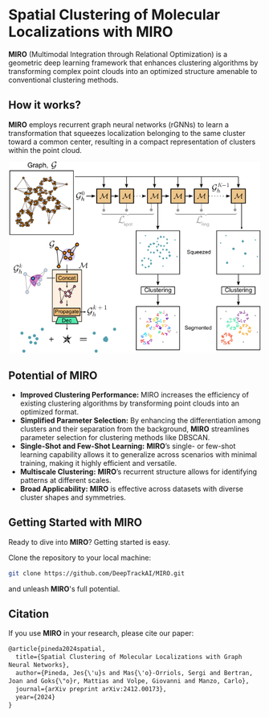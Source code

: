 # Spatial Clustering of Molecular Localizations with MIRO

**MIRO** (Multimodal Integration through Relational Optimization) is a geometric deep learning framework that enhances clustering algorithms by transforming complex point clouds into an optimized structure amenable to conventional clustering methods. 

## How it works?
**MIRO** employs recurrent graph neural networks (rGNNs) to learn a transformation that squeezes localization belonging to the same cluster toward a common center, resulting in a compact representation of clusters within the point cloud.

<div align="center">
  <img src="assets/MIRO.png" width="500"/>
</div>

## Potential of MIRO  
- **Improved Clustering Performance:** MIRO increases the efficiency of existing clustering algorithms by transforming point clouds into an optimized format.  
- **Simplified Parameter Selection:** By enhancing the differentiation among clusters and their separation from the background, **MIRO** streamlines parameter selection for clustering methods like DBSCAN.
- **Single-Shot and Few-Shot Learning:** **MIRO**’s single- or few-shot learning capability allows it to generalize across scenarios with minimal training, making it highly efficient and versatile.
- **Multiscale Clustering:** **MIRO**’s recurrent structure allows for identifying patterns at different scales. 
- **Broad Applicability:** **MIRO** is effective across datasets with diverse cluster shapes and symmetries.

<!---
## Dependencies  
**MIRO** is included as part of [deeplay](https://github.com/DeepTrackAI/deeplay). 

Install deeplay and unlock the full potential of **MIRO**. 
```bash
pip install deeplay
```
-->

## Getting Started with MIRO 

Ready to dive into **MIRO**? Getting started is easy.

Clone the repository to your local machine:
   ```bash
   git clone https://github.com/DeepTrackAI/MIRO.git
```
and unleash **MIRO**'s full potential.

## Citation
If you use **MIRO** in your research, please cite our paper:
```
@article{pineda2024spatial,
  title={Spatial Clustering of Molecular Localizations with Graph Neural Networks},
  author={Pineda, Jes{\'u}s and Mas{\'o}-Orriols, Sergi and Bertran, Joan and Goks{\"o}r, Mattias and Volpe, Giovanni and Manzo, Carlo},
  journal={arXiv preprint arXiv:2412.00173},
  year={2024}
}
```

